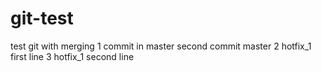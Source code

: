 # git-test
test git with merging
1 commit in master
second commit master
2 hotfix_1 first line
3 hotfix_1 second line